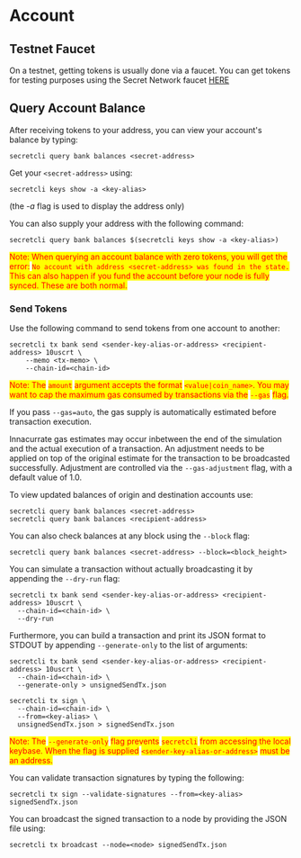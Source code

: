 # Account

## Testnet Faucet <a href="#get-tokens" id="get-tokens"></a>

On a testnet, getting tokens is usually done via a faucet. You can get tokens for testing purposes using the Secret Network faucet [HERE](https://faucet.secrettestnet.io/)

## Query Account Balance <a href="#query-account-balance" id="query-account-balance"></a>

After receiving tokens to your address, you can view your account's balance by typing:

```
secretcli query bank balances <secret-address>
```

Get your `<secret-address>` using:

```
secretcli keys show -a <key-alias>
```

(the _-a_ flag is used to display the address only)

You can also supply your address with the following command:

```
secretcli query bank balances $(secretcli keys show -a <key-alias>)
```

<mark style="color:red;">Note: When querying an account balance with zero tokens, you will get the error:</mark> <mark style="color:red;"></mark><mark style="color:red;">`No account with address <secret-address> was found in the state.`</mark> <mark style="color:red;"></mark><mark style="color:red;">This can also happen if you fund the account before your node is fully synced. These are both normal.</mark>

### Send Tokens <a href="#send-tokens" id="send-tokens"></a>

Use the following command to send tokens from one account to another:

```
secretcli tx bank send <sender-key-alias-or-address> <recipient-address> 10uscrt \
	--memo <tx-memo> \
	--chain-id=<chain-id>
```

<mark style="color:red;">Note: The</mark> <mark style="color:red;"></mark><mark style="color:red;">`amount`</mark> <mark style="color:red;"></mark><mark style="color:red;">argument accepts the format</mark> <mark style="color:red;"></mark><mark style="color:red;">`<value|coin_name>`</mark><mark style="color:red;">. You may want to cap the maximum gas consumed by transactions via the</mark> <mark style="color:red;"></mark><mark style="color:red;">`--gas`</mark> <mark style="color:red;"></mark><mark style="color:red;">flag.</mark>

If you pass `--gas=auto`, the gas supply is automatically estimated before transaction execution.

Innacurrate gas estimates may occur inbetween the end of the simulation and the actual execution of a transaction. An adjustment needs to be applied on top of the original estimate for the transaction to be broadcasted successfully. Adjustment are controlled via the `--gas-adjustment` flag, with a default value of 1.0.

To view updated balances of origin and destination accounts use:

```
secretcli query bank balances <secret-address>
secretcli query bank balances <recipient-address>
```

You can also check balances at any block using the `--block` flag:

```
secretcli query bank balances <secret-address> --block=<block_height>
```

You can simulate a transaction without actually broadcasting it by appending the `--dry-run` flag:

```
secretcli tx bank send <sender-key-alias-or-address> <recipient-address> 10uscrt \
  --chain-id=<chain-id> \
  --dry-run
```

Furthermore, you can build a transaction and print its JSON format to STDOUT by appending `--generate-only` to the list of arguments:

```
secretcli tx bank send <sender-key-alias-or-address> <recipient-address> 10uscrt \
  --chain-id=<chain-id> \
  --generate-only > unsignedSendTx.json
```

```
secretcli tx sign \
  --chain-id=<chain-id> \
  --from=<key-alias> \
  unsignedSendTx.json > signedSendTx.json
```

<mark style="color:red;">Note: The</mark> <mark style="color:red;"></mark><mark style="color:red;">`--generate-only`</mark> <mark style="color:red;"></mark><mark style="color:red;">flag prevents</mark> <mark style="color:red;"></mark><mark style="color:red;">`secretcli`</mark> <mark style="color:red;"></mark><mark style="color:red;">from accessing the local keybase. When the flag is supplied</mark> <mark style="color:red;"></mark><mark style="color:red;">`<sender-key-alias-or-address>`</mark> <mark style="color:red;"></mark><mark style="color:red;">must be an address.</mark>

You can validate transaction signatures by typing the following:

```
secretcli tx sign --validate-signatures --from=<key-alias> signedSendTx.json
```

You can broadcast the signed transaction to a node by providing the JSON file using:

```
secretcli tx broadcast --node=<node> signedSendTx.json
```
